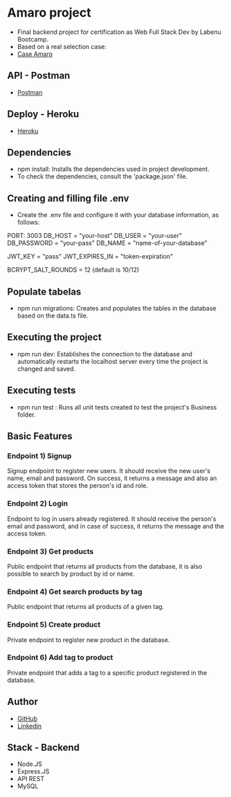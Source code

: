# Amaro project

- Final backend project for certification as Web Full Stack Dev by Labenu Bootcamp.
- Based on a real selection case:
- [Case Amaro](https://github.com/amaroteam/back-end-challenge)

## API - Postman

- [Postman]()

## Deploy - Heroku

- [Heroku]()

## Dependencies

- npm install: Installs the dependencies used in project development.
- To check the dependencies, consult the 'package.json' file.

## Creating and filling file .env

- Create the .env file and configure it with your database information, as follows:

PORT: 3003
DB_HOST = "your-host"
DB_USER = "your-user"
DB_PASSWORD = "your-pass"
DB_NAME = "name-of-your-database"

JWT_KEY = "pass"
JWT_EXPIRES_IN = "token-expiration"

BCRYPT_SALT_ROUNDS = 12 (default is 10/12)

## Populate tabelas

- npm run migrations: Creates and populates the tables in the database based on the data.ts file.

## Executing the project

- npm run dev: Establishes the connection to the database and automatically restarts the localhost server every time the project is changed and saved.

## Executing tests

- npm run test : Runs all unit tests created to test the project's Business folder.

## Basic Features

### Endpoint 1) Signup

Signup endpoint to register new users. It should receive the new user's name, email and password. On success, it returns a message and also an access token that stores the person's id and role.

### Endpoint 2) Login

Endpoint to log in users already registered. It should receive the person's email and password, and in case of success, it returns the message and the access token.

### Endpoint 3) Get products

Public endpoint that returns all products from the database, it is also possible to search by product by id or name.

### Endpoint 4) Get search products by tag

Public endpoint that returns all products of a given tag.

### Endpoint 5) Create product

Private endpoint to register new product in the database.

### Endpoint 6) Add tag to product

Private endpoint that adds a tag to a specific product registered in the database.

## Author

- [GitHub](https://github.com/isadarub)
- [Linkedin](https://www.linkedin.com/in/isadarub)

## Stack - Backend

- Node.JS
- Express.JS
- API REST
- MySQL
